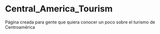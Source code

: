 # Central_America_Tourism
Página creada para gente que quiera conocer un poco sobre el turismo de Centroamérica

